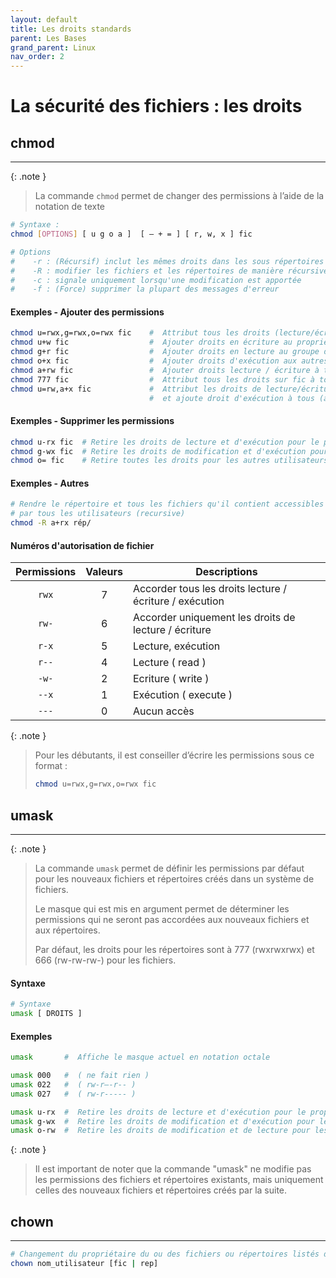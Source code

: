 ```yaml
---
layout: default
title: Les droits standards
parent: Les Bases
grand_parent: Linux
nav_order: 2
---
```


# La sécurité des fichiers : les droits

## chmod

---

{: .note }

> La commande `chmod` permet de changer des permissions à l’aide de la notation de texte

```bash
# Syntaxe :
chmod [OPTIONS] [ u g o a ]  [ – + = ] [ r, w, x ] fic

# Options
#    -r : (Récursif) inclut les mêmes droits dans les sous répertoires
#    -R : modifier les fichiers et les répertoires de manière récursive
#    -c : signale uniquement lorsqu'une modification est apportée
#    -f : (Force) supprimer la plupart des messages d'erreur
```

#### Exemples - Ajouter des permissions

```bash
chmod u=rwx,g=rwx,o=rwx fic    #  Attribut tous les droits (lecture/écriture/exécution) à tous (u, g, o)
chmod u+w fic                  #  Ajouter droits en écriture au propriétaire
chmod g+r fic                  #  Ajouter droits en lecture au groupe du fichier
chmod o+x fic                  #  Ajouter droits d'exécution aux autres utilisateurs
chmod a+rw fic                 #  Ajouter droits lecture / écriture à tous (all)
chmod 777 fic                  #  Attribut tous les droits sur fic à tous (forme octal)
chmod u=rw,a+x fic             #  Attribut les droits de lecture/écriture au propriétaire (u)
                               #  et ajoute droit d'exécution à tous (a)
```

#### Exemples - Supprimer les permissions

```bash
chmod u-rx fic  # Retire les droits de lecture et d'exécution pour le propriétaire
chmod g-wx fic  # Retire les droits de modification et d'exécution pour le groupe
chmod o= fic    # Retire toutes les droits pour les autres utilisateurs
```

#### Exemples - Autres

```bash
# Rendre le répertoire et tous les fichiers qu'il contient accessibles
# par tous les utilisateurs (recursive)
chmod -­R a+rx rép/
```

#### Numéros d'autorisation de fichier

| Permissions | Valeurs | Descriptions                                            |
| :---------: | :-----: | ------------------------------------------------------- |
|    `rwx`    |    7    | Accorder tous les droits lecture / écriture / exécution |
|    `rw-`    |    6    | Accorder uniquement les droits de lecture / écriture    |
|    `r-x`    |    5    | Lecture, exécution                                      |
|    `r--`    |    4    | Lecture ( read )                                        |
|    `-w-`    |    2    | Ecriture ( write )                                      |
|    `--x`    |    1    | Exécution ( execute )                                   |
|    `---`    |    0    | Aucun accès                                             |

{: .note }

> Pour les débutants, il est conseiller d’écrire les permissions sous ce format :
>
> ```bash
> chmod u=rwx,g=rwx,o=rwx fic
> ```

## umask

---

{: .note }

> La commande `umask` permet de définir les permissions par défaut pour les nouveaux fichiers et répertoires créés dans un système de fichiers.
>
> Le masque qui est mis en argument permet de déterminer les permissions qui ne seront pas accordées aux nouveaux fichiers et aux répertoires.
>
> Par défaut, les droits pour les répertoires sont à 777 (rwxrwxrwx) et 666 (rw-rw-rw-) pour les fichiers.


#### Syntaxe

```bash
# Syntaxe
umask [ DROITS ]
```

#### Exemples

```bash
umask       #  Affiche le masque actuel en notation octale
```

```bash
umask 000   #  ( ne fait rien )
umask 022   #  ( rw-r—-r-- )
umask 027   #  ( rw-r----- )
```

```bash
umask u-rx  #  Retire les droits de lecture et d'exécution pour le propriétaire
umask g-wx  #  Retire les droits de modification et d'exécution pour le groupe
umask o-rw  #  Retire les droits de modification et de lecture pour les autres utilisateurs
```

{: .note }

> Il est important de noter que la commande "umask" ne modifie pas les permissions des fichiers et répertoires existants, mais uniquement celles des nouveaux fichiers et répertoires créés par la suite.

## chown

---

```bash
# Changement du propriétaire du ou des fichiers ou répertoires listés dans la commande "chown".
chown nom_utilisateur [fic | rep]
```
